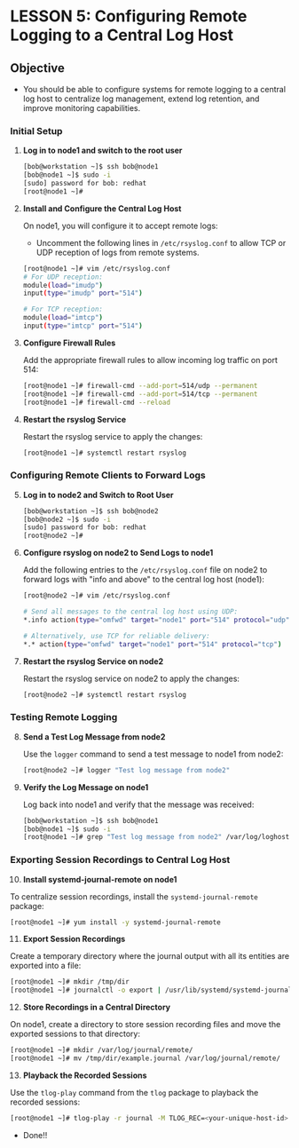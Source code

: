 
# LESSON 5: Configuring Remote Logging to a Central Log Host

## Objective

- You should be able to configure systems for remote logging to a central log host to centralize log management, extend log retention, and improve monitoring capabilities.

### Initial Setup

1. **Log in to node1 and switch to the root user**

   ```bash
   [bob@workstation ~]$ ssh bob@node1
   [bob@node1 ~]$ sudo -i
   [sudo] password for bob: redhat
   [root@node1 ~]#
   ```

2. **Install and Configure the Central Log Host**

   On node1, you will configure it to accept remote logs:

   - Uncomment the following lines in `/etc/rsyslog.conf` to allow TCP or UDP reception of logs from remote systems.

   ```bash
   [root@node1 ~]# vim /etc/rsyslog.conf
   # For UDP reception:
   module(load="imudp")
   input(type="imudp" port="514")

   # For TCP reception:
   module(load="imtcp")
   input(type="imtcp" port="514")
   ```

3. **Configure Firewall Rules**

   Add the appropriate firewall rules to allow incoming log traffic on port 514:

   ```bash
   [root@node1 ~]# firewall-cmd --add-port=514/udp --permanent
   [root@node1 ~]# firewall-cmd --add-port=514/tcp --permanent
   [root@node1 ~]# firewall-cmd --reload
   ```

4. **Restart the rsyslog Service**

   Restart the rsyslog service to apply the changes:

   ```bash
   [root@node1 ~]# systemctl restart rsyslog
   ```

### Configuring Remote Clients to Forward Logs

5. **Log in to node2 and Switch to Root User**

   ```bash
   [bob@workstation ~]$ ssh bob@node2
   [bob@node2 ~]$ sudo -i
   [sudo] password for bob: redhat
   [root@node2 ~]#
   ```

6. **Configure rsyslog on node2 to Send Logs to node1**

   Add the following entries to the `/etc/rsyslog.conf` file on node2 to forward logs with "info and above" to the central log host (node1):

   ```bash
   [root@node2 ~]# vim /etc/rsyslog.conf
   
   # Send all messages to the central log host using UDP:
   *.info action(type="omfwd" target="node1" port="514" protocol="udp")

   # Alternatively, use TCP for reliable delivery:
   *.* action(type="omfwd" target="node1" port="514" protocol="tcp")
   ```

7. **Restart the rsyslog Service on node2**

   Restart the rsyslog service on node2 to apply the changes:

   ```bash
   [root@node2 ~]# systemctl restart rsyslog
   ```

### Testing Remote Logging

8. **Send a Test Log Message from node2**

   Use the `logger` command to send a test message to node1 from node2:

   ```bash
   [root@node2 ~]# logger "Test log message from node2"
   ```

9. **Verify the Log Message on node1**

   Log back into node1 and verify that the message was received:

   ```bash
   [bob@workstation ~]$ ssh bob@node1
   [bob@node1 ~]$ sudo -i
   [root@node1 ~]# grep "Test log message from node2" /var/log/loghost/*
   ```

### Exporting Session Recordings to Central Log Host

10. **Install systemd-journal-remote on node1**

   To centralize session recordings, install the `systemd-journal-remote` package:

   ```bash
   [root@node1 ~]# yum install -y systemd-journal-remote
   ```

11. **Export Session Recordings**

   Create a temporary directory where the journal output with all its entities are exported into a file:

   ```bash
   [root@node1 ~]# mkdir /tmp/dir
   [root@node1 ~]# journalctl -o export | /usr/lib/systemd/systemd-journal-remote -o /tmp/dir/example.journal -
   ```

12. **Store Recordings in a Central Directory**

   On node1, create a directory to store session recording files and move the exported sessions to that directory:

   ```bash
   [root@node1 ~]# mkdir /var/log/journal/remote/
   [root@node1 ~]# mv /tmp/dir/example.journal /var/log/journal/remote/
   ```

13. **Playback the Recorded Sessions**

   Use the `tlog-play` command from the `tlog` package to playback the recorded sessions:

   ```bash
   [root@node1 ~]# tlog-play -r journal -M TLOG_REC=<your-unique-host-id>
   ```

* Done!!

